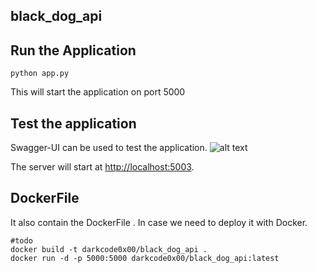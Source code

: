 ## black_dog_api

## Run the Application

```
python app.py

```

This will start the application on port 5000

## Test the application

Swagger-UI can be used to test the application.
![alt text](sample-flask-application.png)

The server will start at <http://localhost:5003>.

## DockerFile
It also contain the DockerFile . In case we need to deploy it with Docker.
```
#todo
docker build -t darkcode0x00/black_dog_api .
docker run -d -p 5000:5000 darkcode0x00/black_dog_api:latest

```